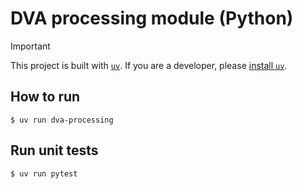 # DVA processing module (Python)

> [!IMPORTANT]
> This project is built with [`uv`](https://docs.astral.sh/uv/).
> If you are a developer, please [install `uv`](https://docs.astral.sh/uv/getting-started/installation/).


## How to run

```console
$ uv run dva-processing
```


## Run unit tests

```console
$ uv run pytest
```
